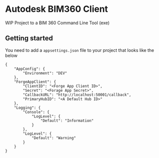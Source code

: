 # Autodesk BIM360 Client

WIP Project to a BIM 360 Command Line Tool (exe)

## Getting started

You need to add a `appsettings.json` file to your project that looks like the below

```
{
    "AppConfig": {
        "Environment": "DEV"
    },
    "ForgeAppClient": {
        "ClientID": "<Forge App Client ID>",
        "Secret": "<Forage App Secret>",
        "CallbackURL": "http://localhost:50001/callback",
        "PrimaryHubID": "<A Default Hub ID>"
    },
    "Logging": {
        "Console": {
            "LogLevel": {
                "Default": "Information"
            }
        },
        "LogLevel": {
            "Default": "Warning"
        }
    }
}
